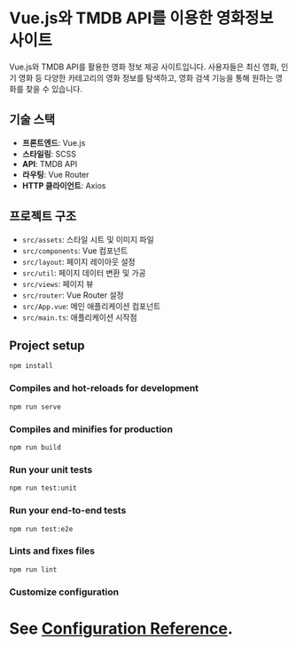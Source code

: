 # Vue.js와 TMDB API를 이용한 영화정보 사이트

Vue.js와 TMDB API를 활용한 영화 정보 제공 사이트입니다. 사용자들은 최신 영화, 인기 영화 등 다양한 카테고리의 영화 정보를 탐색하고, 영화 검색 기능을 통해 원하는 영화를 찾을 수 있습니다.

## 기술 스택

- **프론트엔드**: Vue.js
- **스타일링**: SCSS
- **API**: TMDB API
- **라우팅**: Vue Router
- **HTTP 클라이언트**: Axios

## 프로젝트 구조

- `src/assets`: 스타일 시트 및 이미지 파일
- `src/components`: Vue 컴포넌트
- `src/layout`: 페이지 레이아웃 설정
- `src/util`: 페이지 데이터 변환 및 가공
- `src/views`: 페이지 뷰
- `src/router`: Vue Router 설정
- `src/App.vue`: 메인 애플리케이션 컴포넌트
- `src/main.ts`: 애플리케이션 시작점

## Project setup
```
npm install
```

### Compiles and hot-reloads for development
```
npm run serve
```

### Compiles and minifies for production
```
npm run build
```

### Run your unit tests
```
npm run test:unit
```

### Run your end-to-end tests
```
npm run test:e2e
```

### Lints and fixes files
```
npm run lint
```

### Customize configuration
See [Configuration Reference](https://cli.vuejs.org/config/).
=======

